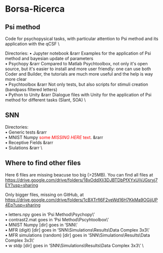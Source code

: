 # Borsa-Ricerca

## Psi method

Code for psychopysical tasks, with particular attention to Psi method and its application with the qCSF \

Directories:
• Jupyter notebook &rarr Examples for the application of Psi method and bayesian update of parameters \
• Psychopy &rarr Compared to Matlab Psychtoolbox, not only it's open source, but it's easier to install and more user friendly: one can use both Coder and Builder, the tutorials are much more useful and the help is way more clear \
• Psychtoolbox &rarr Not only tests, but also scripts for stimuli creation (bandpass filtered letters) \
• Python to Unity &rarr Dialogue files with Unity for the application of Psi method for different tasks (Slant, SOA) \

## SNN

Directories: \
• Generic tests &rarr \
• MNIST Numpy <span style="color:red">some *MISSING HERE* text</span>. &rarr \
• Receptive Fields &rarr \
• Siulations &rarr \

## Where to find other files

Here 6 files are missing beacuse too big (>25MB). You can find all files at https://drive.google.com/drive/folders/18xOddXIi3DJBTDbPfXYxUiVJGsryj7EY?usp=sharing

Only bigger files, missing on GitHub, at https://drive.google.com/drive/folders/1cBXTrfI6F2veWd16H7KkMa9OGijUP4Ep?usp=sharing 

•	letters.npy goes in ‘Psi Method\Psychopy\’ \
•	contrast2.mat goes in ‘Psi Method\Pscyhtoolbox\’ \
•	MNIST Numpy [dir] goes in ‘SNN\’ \
•	MFR (digit) [dir] goes in ‘SNN\Simulations\Results\Data Complex 3x3\’ \
•	MFR simulations (random) [dir] goes in ‘SNN\Simulations\Results\Data Complex 3x3\’ \
•	w stdp [dir] goes in ‘SNN\Simulations\Results\Data Complex 3x3\’ \
